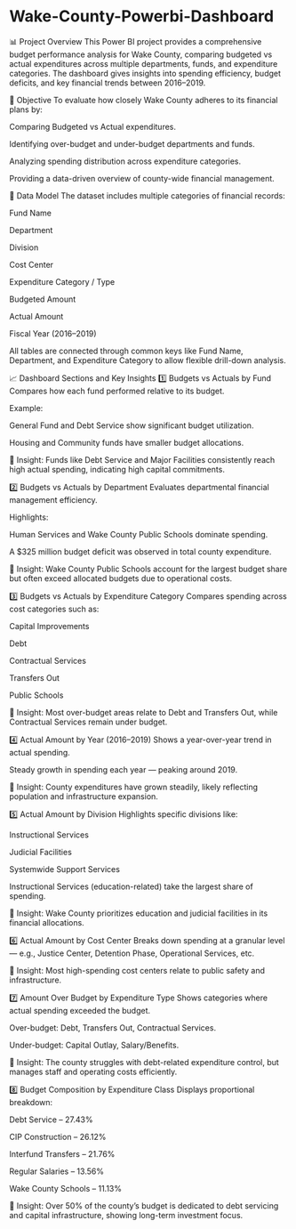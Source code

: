# Wake-County-Powerbi-Dashboard

📊 Project Overview
This Power BI project provides a comprehensive budget performance analysis for Wake County, comparing budgeted vs actual expenditures across multiple departments, funds, and expenditure categories.
The dashboard gives insights into spending efficiency, budget deficits, and key financial trends between 2016–2019.

🎯 Objective
To evaluate how closely Wake County adheres to its financial plans by:

Comparing Budgeted vs Actual expenditures.

Identifying over-budget and under-budget departments and funds.

Analyzing spending distribution across expenditure categories.

Providing a data-driven overview of county-wide financial management.

🧱 Data Model
The dataset includes multiple categories of financial records:

Fund Name

Department

Division

Cost Center

Expenditure Category / Type

Budgeted Amount

Actual Amount

Fiscal Year (2016–2019)

All tables are connected through common keys like Fund Name, Department, and Expenditure Category to allow flexible drill-down analysis.

📈 Dashboard Sections and Key Insights
1️⃣ Budgets vs Actuals by Fund
Compares how each fund performed relative to its budget.

Example:

General Fund and Debt Service show significant budget utilization.

Housing and Community funds have smaller budget allocations.

📍 Insight: Funds like Debt Service and Major Facilities consistently reach high actual spending, indicating high capital commitments.

2️⃣ Budgets vs Actuals by Department
Evaluates departmental financial management efficiency.

Highlights:

Human Services and Wake County Public Schools dominate spending.

A $325 million budget deficit was observed in total county expenditure.

📍 Insight: Wake County Public Schools account for the largest budget share but often exceed allocated budgets due to operational costs.

3️⃣ Budgets vs Actuals by Expenditure Category
Compares spending across cost categories such as:

Capital Improvements

Debt

Contractual Services

Transfers Out

Public Schools

📍 Insight:
Most over-budget areas relate to Debt and Transfers Out, while Contractual Services remain under budget.

4️⃣ Actual Amount by Year (2016–2019)
Shows a year-over-year trend in actual spending.

Steady growth in spending each year — peaking around 2019.

📍 Insight: County expenditures have grown steadily, likely reflecting population and infrastructure expansion.

5️⃣ Actual Amount by Division
Highlights specific divisions like:

Instructional Services

Judicial Facilities

Systemwide Support Services

Instructional Services (education-related) take the largest share of spending.

📍 Insight: Wake County prioritizes education and judicial facilities in its financial allocations.

6️⃣ Actual Amount by Cost Center
Breaks down spending at a granular level — e.g., Justice Center, Detention Phase, Operational Services, etc.

📍 Insight: Most high-spending cost centers relate to public safety and infrastructure.

7️⃣ Amount Over Budget by Expenditure Type
Shows categories where actual spending exceeded the budget.

Over-budget: Debt, Transfers Out, Contractual Services.

Under-budget: Capital Outlay, Salary/Benefits.

📍 Insight: The county struggles with debt-related expenditure control, but manages staff and operating costs efficiently.

8️⃣ Budget Composition by Expenditure Class
Displays proportional breakdown:

Debt Service – 27.43%

CIP Construction – 26.12%

Interfund Transfers – 21.76%

Regular Salaries – 13.56%

Wake County Schools – 11.13%

📍 Insight: Over 50% of the county’s budget is dedicated to debt servicing and capital infrastructure, showing long-term investment focus.
